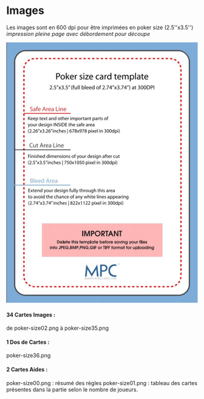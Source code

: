 # Images
Les images sont en 600 dpi pour être imprimées en poker size (2.5''x3.5'') 
*impression pleine page avec débordement pour découpe*

![Poker Size Image](template.jpg?raw=true)

#### 34 Cartes Images :
de poker-size02.png à poker-size35.png

#### 1 Dos de Cartes :
poker-size36.png

#### 2 Cartes Aides :
poker-size00.png : résumé des règles
poker-size01.png : tableau des cartes présentes dans la partie selon le nombre de joueurs.

